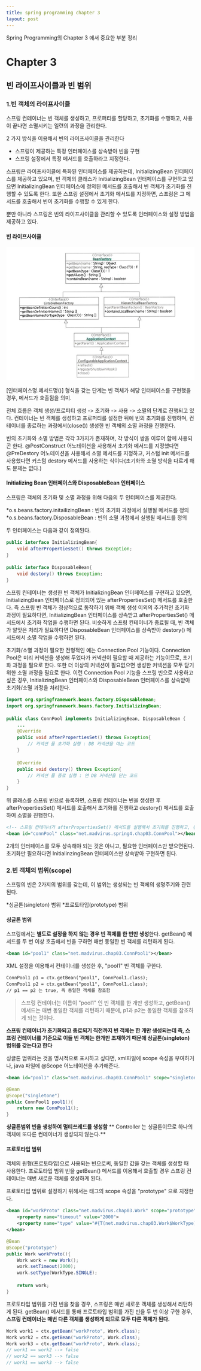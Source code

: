 ```yaml
---
title: spring programming chapter 3
layout: post
---
```

Spring Programming의 Chapter 3 에서 중요한 부분 정리 

# Chapter 3

## 빈 라이프사이클과 빈 범위

### 1.빈 객체의 라이프사이클

스프링 컨테이너는 빈 객체를 생성하고, 프로퍼티를 할당하고, 초기화를 수행하고, 사용이 끝나면 소멸시키는 일련의 과정을 관리한다.

2 가지 방식을 이용해서 빈의 라이프사이클을 관리한다

* 스프링이 제공하는 특정 인터페이스를 상속받아 빈을 구현
* 스프링 설정에서 특정 메서드를 호출하라고 지정한다.

스프링은 라이프사이클에 특화된 인터페이스를 제공하는데, InitializingBean 인터페이스를 제공하고 있으며, 빈 객체의 클래스가 InitializingBean 인터페이스를 구현하고 있으면 InitializingBean 인터페이스에 정의된 메서드를 호출해서 빈 객체가 초기화를 진행할 수 있도록 한다. 또한 스프링 설정에서 초기화 메서드를 지정하면, 스프링은 그 메서드를 호출해서 빈이 초기화를 수행할 수 있게 한다.

뿐만 아니라 스프링은 빈의 라이프사이클을 관리할 수 있도록 인터페이스와 설정 방법을 제공하고 있다.

#### 빈 라이프사이클

![spring_4](/archive/spring_2.PNG "spring_4")

[인터페이스명.메서드명()] 형식을 갖는 단계는 빈 객체가 해당 인터페이스를 구현했을 경우, 메서드가 호출됨을 의미.

전체 흐름은 객체 생성/프로퍼티 생성 -> 초기화 -> 사용 -> 소멸의 단계로 진행되고 있다. 컨테이너는 빈 객체를 생성하고 프로퍼티를 설정한 뒤에 빈의 초기화를 진행하며, 컨테이너를 종료하는 과정에서(close()) 생성한 빈 객체의 소멸 과정을 진행한다.

빈의 초기화와 소멸 방법은 각각 3가지가 존재하며, 각 방식이 쌍을 이루어 함께 사용되곤 한다. @PostConstruct 어노테이션을 사용해서 초기화 메서드를 지정했다면 @PreDestory 어노테이션을 사용해서 소멸 메서드를 지정하고, 커스텀 init 메서드를 사용했다면 커스텀 destory 메서드를 사용하는 식이다(초기화와 소멸 방식을 다르게 해도 문제는 없다.)

#### Initializing Bean 인터페이스와 DisposableBean 인터페이스

스프링은 객체의 초기화 및 소멸 과정을 위해 다음의 두 인터페이스를 제공한다.

*o.s.beans.factory.initailizingBean : 빈의 초기화 과정에서 실행될 메서드를 정의
*o.s.beans.factory.DisposableBean : 빈의 소멸 과정에서 실행될 메서드를 정의

두 인터페이스는 다음과 같이 정의된다.

```java
public interface InitializingBean{
	void afterPropertiesSet() throws Exception;
}

public interface DisposableBean{
	void destory() throws Exception;
}
```

스프링 컨테이너는 생성한 빈 객체가 InitializingBean 인터페이스를 구현하고 있으면, InitializingBean 인터페이스로 정의되어 있는 afterPropertiesSet() 메서드를 호출한다. 즉 스프링 빈 객체가 정상적으로 동작하기 위해 객체 생성 이외의 추가적인 초기화 과정이 필요하다면, InitializingBean 인터페이스를 상속받고 afterPropertiesSet() 메서드에서 초기화 작업을 수행하면 된다. 비슷하게 스프링 컨테이너가 종료될 때, 빈 객체가 알맞은 처리가 필요하다면 DisposableBean 인터페이스를 상속받아 destory() 메서드에서 소멸 작업을 수행하면 된다.

초기화/소멸 과정이 필요한 전형적인 예는 Connection Pool 기능이다. Connection Pool은 미리 커넥션을 생성해 두었다가 커넥션이 필요할 때 제공하는 기능이므로, 초기화 과정을 필요로 한다. 또한 더 이상의 커넥션이 필요없으면 생성한 커넥션을 모두 닫기 위한 소멸 과정을 필요로 한다. 이런 Connection Pool 기능을 스프링 빈으로 사용하고 싶은 경우, InitializingBean 인터페이스와 DisposableBean 인터페이스를 상속받아 초기화/소멸 과정을 처리한다.

```java
import org.springframework.beans.factory.DisposableBean;
import org.springframework.beans.factory.InitializingBean;

public class ConnPool implements InitializingBean, DisposableBean {
	...
	@Override
	public void afterPropertiesSet() throws Exception{
		// 커넥션 풀 초기화 실행 : DB 커넥션을 여는 코드
	}

	@Override
	public void destory() throws Exception{
		// 커넥션 풀 종료 실행 : 연 DB 커넥션을 닫는 코드
	}
}
```
위 클래스를 스프링 빈으로 등록하면, 스프링 컨테이너는 빈을 생성한 후 afterPropertiesSet() 메서드를 호출해서 초기화를 진행하고 destory() 메서드를 호출하여 소멸을 진행한다.

```xml
<!-- 스프링 컨테이너가 afterPropertiesSet() 메서드를 실행해서 초기화를 진행하고, 컨테이너를 종료할 때 빈의 destory() 메서드를 실행하여 소멸을 진행하도록 한다. -->
<bean id="connPool" class="net.madvirus.spring4.chap03.ConnPool"></bean>
```

2개의 인터페이스를 모두 상속해야 되는 것은 아니고, 필요한 인터페이스만 받으면된다. 초기화만 필요하다면 InitialinzingBean 인터페이스만 상속받아 구현하면 된다.

### 2.빈 객체의 범위(scope)

스프링의 빈은 2가지의 범위를 갖는데, 이 범위는 생성되는 빈 객체의 생명주기와 관련된다.

*싱글톤(singleton) 범위
*프로토타입(prototype) 범위

#### 싱글톤 범위

스프링에서는 **별도로 설정을 하지 않는 경우 빈 객체를 한 번만 생성**한다. getBean() 메서드를 두 번 이상 호출해서 빈을 구하면 매번 동일한 빈 객체를 리턴하게 된다.

```xml
<bean id="pool1" class="net.madvirus.chap03.ConnPool1"></bean>
```

XML 설정을 이용해서 컨테이너를 생성한 후, "pool1" 빈 객체를 구한다.

```xml
ConnPool1 p1 = ctx.getBean("pool1", ConnPool1.class);
ConnPool1 p2 = ctx.getBean("pool1", ConnPool1.class);
// p1 == p2 는 true, 즉 동일한 객체를 참조함
```

> 스프링 컨테이너는 이름이 "pool1" 인 빈 객체를 한 개만 생성하고, getBean() 메서드는 매번 동일한 객체를 리턴하기 때문에, p1과 p2는 동일한 객체를 참조하게 되는 것이다.

**스프링 컨테이너가 초기화되고 종료되기 직전까지 빈 객체는 한 개만 생성되는데 즉, 스프링 컨테이너를 기준으로 이들 빈 객체는 한개만 조재하기 때문에 싱글톤(singleton) 범위를 갖는다고 한다**

싱글톤 범위라는 것을 명시적으로 표시하고 싶다면, xml파일에 scope 속성을 부여하거나, java 파일에 @Scope 어노테이션을 추가해준다.

```xml
<bean id="pool1" class="net.madvirus.chap03.ConnPool1" scope="singleton"></bean>
```

```java
@Bean
@Scope("singletone")
public ConnPool1 pool1(){
	return new ConnPool1();
}
```

**싱글톤범위 빈을 생성하여 멀티쓰레드를 생성함**
** Controller 는 싱글톤이므로 하나의 객체에 또다른 컨테이너가 생성되지 않는다.**

#### 프로토타입 범위

객체의 원형(프로토타입)으로 사용되는 빈으로써, 동일한 값을 갖는 객체를 생성할 때 사용한다. 프로토타입 범위 빈을 getBean() 메서드를 이용해서 호출할 경우 스프링 컨테이너는 매번 새로운 객체를 생성하게 된다.

프로토타입 범위로 설정하기 위해서는 <bean> 태그의 scope 속성을 "prototype" 으로 지정한다.

```xml
<bean id="workProto" class="net.madvirus.chap03.Work" scope="prototype">
	<property name="timeout" value="2000">
	<property name="type" value="#{T(net.madvirus.chap03.Work$WorkType).SINGLE}"/>
</bean>
```

```java
@Bean
@Scope("prototype")
public Work workProto(){
	Work work = new Work();
	work.setTimeout(2000);
	work.setType(WorkType.SINGLE);

	return work;
}
```

프로토타입 범위를 가진 빈을 찾을 경우, 스프링은 매번 새로운 객체를 생성해서 리턴하게 된다. getBean() 메서드를 통해 프로토타입 범위를 가진 빈을 두 번 이상 구한 경우, **스프링 컨테이너는 매번 다른 객체를 생성하게 되므로 모두 다른 객체가 된다.**

```java
Work work1 = ctx.getBean("workProto", Work.class);
Work work2 = ctx.getBean("workProto", Work.class);
Work work3 = ctx.getBean("workProto", Work.class);
// work1 == work2 --> false
// work2 == work3 --> false
// work1 == work3 --> false
```